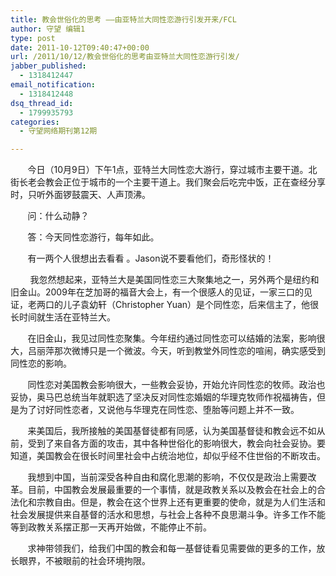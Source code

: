 ```yaml
---
title: 教会世俗化的思考 ——由亚特兰大同性恋游行引发开来/FCL
author: 守望 编辑1
type: post
date: 2011-10-12T09:40:47+00:00
url: /2011/10/12/教会世俗化的思考由亚特兰大同性恋游行引发/
jabber_published:
  - 1318412447
email_notification:
  - 1318412448
dsq_thread_id:
  - 1799935793
categories:
  - 守望网络期刊第12期

---
```

       今日（10月9日）下午1点，亚特兰大同性恋大游行，穿过城市主要干道。北街长老会教会正位于城市的一个主要干道上。我们聚会后吃完中饭，正在查经分享时，只听外面锣鼓震天、人声顶沸。<!--more-->

       问：什么动静？

       答：今天同性恋游行，每年如此。

       有一两个人很想出去看看 。Jason说不要看他们，奇形怪状的！

        我忽然想起来，亚特兰大是美国同性恋三大聚集地之一，另外两个是纽约和旧金山。2009年在芝加哥的福音大会上，有一个很感人的见证，一家三口的见证，老两口的儿子袁幼轩（Christopher Yuan）是个同性恋，后来信主了，他很长时间就生活在亚特兰大。

       在旧金山，我见过同性恋聚集。今年纽约通过同性恋可以结婚的法案，影响很大，吕丽萍那次微博只是一个微波。今天，听到教堂外同性恋的喧闹，确实感受到同性恋的影响。

       同性恋对美国教会影响很大，一些教会妥协，开始允许同性恋的牧师。政治也妥协，奥马巴总统当年就职选了坚决反对同性恋婚姻的华理克牧师作祝福祷告，但是为了讨好同性恋者，又说他与华理克在同性恋、堕胎等问题上并不一致。

       来美国后，我所接触的美国基督徒都有同感，认为美国基督徒和教会远不如从前，受到了来自各方面的攻击，其中各种世俗化的影响很大，教会向社会妥协。要知道，美国教会在很长时间里社会中占统治地位，却似乎经不住世俗的不断攻击。

       我想到中国，当前深受各种自由和腐化思潮的影响，不仅仅是政治上需要改革。目前，中国教会发展最重要的一个事情，就是政教关系以及教会在社会上的合法化和宗教自由。但是，教会在这个世界上还有更重要的使命，就是为人们生活和社会发展提供来自基督的活水和思想，与社会上各种不良思潮斗争。许多工作不能等到政教关系摆正那一天再开始做，不能停止不前。

       求神带领我们，给我们中国的教会和每一基督徒看见需要做的更多的工作，放长眼界，不被眼前的社会环境拘限。